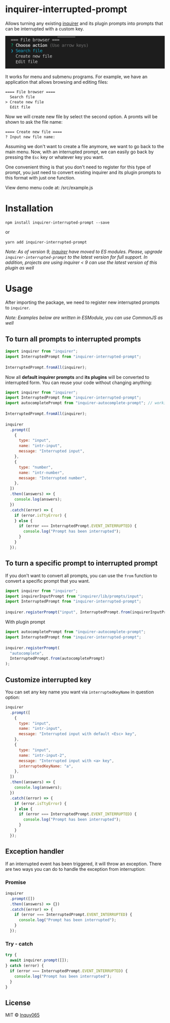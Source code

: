 # inquirer-interrupted-prompt

Allows turning any existing [inquirer](https://github.com/SBoudrias/Inquirer.js) and its plugin prompts into prompts that can be interrupted with a custom key.

![Menu demo](https://raw.githubusercontent.com/lnquy065/inquirer-interrupted-prompt/master/example/demo-menu.gif)

It works for menu and submenu programs. For example, we have an application that allows browsing and editing files:

```
==== File browser ====
  Search file
> Create new file
  Edit file
```

Now we will create new file by select the second option. A promts will be shown to ask the file name:

```
==== Create new file ====
? Input new file name:
```

Assuming we don't want to create a file anymore, we want to go back to the main menu. Now, with an interrupted prompt, we can easily go back by pressing the `Esc` key or whatever key you want.

One convenient thing is that you don't need to register for this type of prompt, you just need to convert existing inquirer and its plugin prompts to this format with just one function.

View demo menu code at: /src/example.js

# Installation

`npm install inquirer-interrupted-prompt --save`

or

`yarn add inquirer-interrupted-prompt`

_Note: As of version 9, [inquirer](https://github.com/SBoudrias/Inquirer.js) have moved to ES modules. Please, upgrade `inquirer-interrupted-prompt` to the latest version for full support. In addition, projects are using inquirer < 9 can use the latest version of this plugin as well_

# Usage

After importing the package, we need to register new interrupted prompts to `inquirer`.

_Note: Examples below are written in ESModule, you can use CommonJS as well_

## To turn all prompts to interrupted prompts

```javascript
import inquirer from "inquirer";
import InterruptedPrompt from "inquirer-interrupted-prompt";

InterruptedPrompt.fromAll(inquirer);
```

Now all **default inquirer prompts** and **its plugins** will be converted to interrupted form. You can reuse your code without changing anything:

```javascript
import inquirer from "inquirer";
import InterruptedPrompt from "inquirer-interrupted-prompt";
import autocompletePrompt from "inquirer-autocomplete-prompt"; // working with plugin as well

InterruptedPrompt.fromAll(inquirer);

inquirer
  .prompt([
    {
      type: "input",
      name: "intr-input",
      message: "Interrupted input",
    },
    {
      type: "number",
      name: "intr-number",
      message: "Interrupted number",
    },
  ])
  .then((answers) => {
    console.log(answers);
  })
  .catch((error) => {
    if (error.isTtyError) {
    } else {
      if (error === InterruptedPrompt.EVENT_INTERRUPTED) {
        console.log("Prompt has been interrupted");
      }
    }
  });
```

## To turn a specific prompt to interrupted prompt

If you don't want to convert all prompts, you can use the `from` function to convert a specific prompt that you want.

```javascript
import inquirer from "inquirer";
import inquirerInputPrompt from "inquirer/lib/prompts/input";
import InterruptedPrompt from "inquirer-interrupted-prompt";

inquirer.registerPrompt("input", InterruptedPrompt.from(inquirerInputPrompt));
```

With plugin prompt

```javascript
import autocompletePrompt from "inquirer-autocomplete-prompt";
import InterruptedPrompt from "inquirer-interrupted-prompt";

inquirer.registerPrompt(
  "autocomplete",
  InterruptedPrompt.from(autocompletePrompt)
);
```

## Customize interrupted key

You can set any key name you want via `interruptedKeyName` in question option:

```javascript
inquirer
  .prompt([
    {
      type: "input",
      name: "intr-input",
      message: "Interrupted input with default <Esc> key",
    },
    {
      type: "input",
      name: "intr-input-2",
      message: "Interrupted input with <a> key",
      interruptedKeyName: "a",
    },
  ])
  .then((answers) => {
    console.log(answers);
  })
  .catch((error) => {
    if (error.isTtyError) {
    } else {
      if (error === InterruptedPrompt.EVENT_INTERRUPTED) {
        console.log("Prompt has been interrupted");
      }
    }
  });
```

## Exception handler

If an interrupted event has been triggered, it will throw an exception. There are two ways you can do to handle the exception from interruption:

### Promise

```javascript
inquirer
  .prompt([])
  .then((answers) => {})
  .catch((error) => {
    if (error === InterruptedPrompt.EVENT_INTERRUPTED) {
      console.log("Prompt has been interrupted");
    }
  });
```

### Try - catch

```javascript
try {
  await inquirer.prompt([]);
} catch (error) {
  if (error === InterruptedPrompt.EVENT_INTERRUPTED) {
    console.log("Prompt has been interrupted");
  }
}
```

## License

MIT © [lnquy065](https://github.com/lnquy065)
